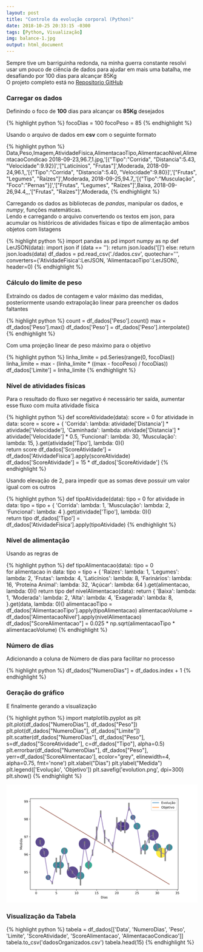 ```yaml
---
layout: post
title: "Controle da evolução corporal (Python)"
date: 2018-10-25 20:33:15 -0300
tags: [Python, Visualização]
img: balance-1.jpg
output: html_document      
---
```




Sempre tive um barriguinha redonda, na minha guerra constante resolvi usar um pouco de ciência de dados para ajudar em mais uma batalha, me desafiando por 100 dias para alcançar 85Kg  
O projeto completo está no [Repositorio GitHub](https://github.com/johnywalves/PyStudies/tree/master/Controle_Peso_100_dias)

### Carregar os dados

Definindo o foco de **100** dias para alcançar os **85Kg** desejados 


{% highlight python %}
focoDias = 100
focoPeso = 85
{% endhighlight %}

Usando o arquivo de dados em **csv** com o seguinte formato


{% highlight python %}
Data,Peso,Imagem,AtividadeFisica,AlimentacaoTipo,AlimentacaoNivel,AlimentacaoCondicao
2018-09-23,96.7,1.jpg,'[{"Tipo":"Corrida", "Distancia":5.43, "Velocidade":9.92}]','["Laticínios", "Frutas"]',Moderada,
2018-09-24,96.1,,'[{"Tipo":"Corrida", "Distancia":5.40, "Velocidade":9.80}]','["Frutas", "Legumes", "Raízes"]',Moderada,
2018-09-25,94.7,,'[{"Tipo":"Musculação", "Foco":"Pernas"}]','["Frutas", "Legumes", "Raízes"]',Baixa,
2018-09-26,94.4,,,'["Frutas", "Raízes"]',Moderada,
{% endhighlight %}

Carregando os dados as bibliotecas de *pandas*, manipular os dados, e *numpy*, funções matemáticas.<br>
Lendo e carregando o arquivo convertendo os textos em json, para acumular os históricos de atividades físicas e tipo de alimentação ambos objetos com listagens


{% highlight python %}
import pandas as pd
import numpy as np
def LerJSON(data):
    import json
    if (data == ''):
        return json.loads('[]')
    else:
        return json.loads(data)
df_dados = pd.read_csv('./dados.csv', quotechar='\'', converters={'AtividadeFisica':LerJSON, 'AlimentacaoTipo':LerJSON}, header=0)
{% endhighlight %}

### Cálculo do limite de peso

Extraindo os dados de contagem e valor máximo das medidas, posteriormente usando extrapolação linear para preencher os dados faltantes


{% highlight python %}
count = df_dados['Peso'].count()
max = df_dados['Peso'].max()
df_dados['Peso'] = df_dados['Peso'].interpolate()
{% endhighlight %}

Com uma projeção linear de peso máximo para o objetivo 


{% highlight python %}
linha_limite = pd.Series(range(0, focoDias))
linha_limite = max - (linha_limite * ((max - focoPeso) / focoDias))
df_dados['Limite'] = linha_limite
{% endhighlight %}

### Nível de atividades físicas

Para o resultado do fluxo ser negativo é necessário ter saída, aumentar esse fluxo com muita atividade física


{% highlight python %}
def scoreAtividade(data):
    score = 0
    for atividade in data:
        score = score + {
            'Corrida': lambda: atividade['Distancia'] * atividade['Velocidade'],
            'Caminhada': lambda: atividade['Distancia'] * atividade['Velocidade'] * 0.5,
            'Funcional': lambda: 30,
            'Musculação': lambda: 15,
        }.get(atividade['Tipo'], lambda: 0)()        
    return score
df_dados['ScoreAtividade'] = df_dados['AtividadeFisica'].apply(scoreAtividade)
df_dados['ScoreAtividade'] = 15 * df_dados['ScoreAtividade']
{% endhighlight %}

Usando elevação de 2, para impedir que as somas deve possuir um valor igual com os outros 


{% highlight python %}
def tipoAtividade(data):
    tipo = 0
    for atividade in data:
        tipo = tipo + {
            'Corrida': lambda: 1,
            'Musculação': lambda: 2,
            'Funcional': lambda: 4
        }.get(atividade['Tipo'], lambda: 0)()        
    return tipo
df_dados['Tipo'] = df_dados['AtividadeFisica'].apply(tipoAtividade)
{% endhighlight %}

### Nível de alimentação

Usando as regras de 


{% highlight python %}
def tipoAlimentacao(data):
    tipo = 0        
    for alimentacao in data:
        tipo = tipo + {
            'Raízes': lambda: 1,
            'Legumes': lambda: 2,
            'Frutas': lambda: 4,
            'Laticínios': lambda: 8,
            'Farinários': lambda: 16,
            'Proteína Animal': lambda: 32,
            'Açúcar': lambda: 64
        }.get(alimentacao, lambda: 0)()
    return tipo
def nivelAlimentacao(data):
    return {
        'Baixa': lambda: 1,
        'Moderada': lambda: 2,
        'Alta': lambda: 4,
        'Exagerada': lambda: 8,
    }.get(data, lambda: 0)()
alimentacaoTipo = df_dados['AlimentacaoTipo'].apply(tipoAlimentacao)
alimentacaoVolume = df_dados['AlimentacaoNivel'].apply(nivelAlimentacao)
df_dados["ScoreAlimentacao"] = 0.025 * np.sqrt(alimentacaoTipo * alimentacaoVolume)
{% endhighlight %}

### Número de dias

Adicionando a coluna de Número de dias para facilitar no processo


{% highlight python %}
df_dados["NumeroDias"] = df_dados.index + 1
{% endhighlight %}

### Geração do gráfico

E finalmente gerando a visualização 


{% highlight python %}
import matplotlib.pyplot as plt
plt.plot(df_dados["NumeroDias"], df_dados["Peso"])
plt.plot(df_dados["NumeroDias"], df_dados["Limite"])
plt.scatter(df_dados["NumeroDias"], df_dados["Peso"], 
    s=df_dados["ScoreAtividade"], c=df_dados["Tipo"], alpha=0.5)
plt.errorbar(df_dados["NumeroDias"], df_dados["Peso"], 
    yerr=df_dados['ScoreAlimentacao'], ecolor="grey", elinewidth=4, alpha=0.75, fmt='none')
plt.xlabel("Dias")
plt.ylabel("Medida")
plt.legend(['Evolução', 'Objetivo'])
plt.savefig('evolution.png', dpi=300)
plt.show()
{% endhighlight %}

![plot of chunk controle_peso](/./assets/Rfig/controle_peso-1.svg)

### Visualização da Tabela


{% highlight python %}
tabela = df_dados[['Data', 'NumeroDias', 'Peso', 'Limite', 'ScoreAtividade', 'ScoreAlimentacao', 'AlimentacaoCondicao']]
tabela.to_csv('dadosOrganizados.csv')
tabela.head(15)
{% endhighlight %}
